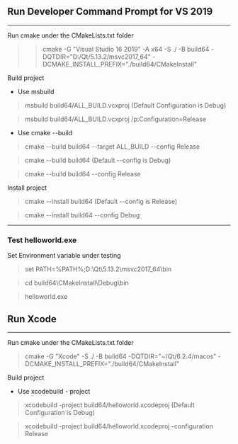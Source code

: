 ## Run Developer Command Prompt for VS 2019
---
Run cmake under the CMakeLists.txt folder
>> cmake -G "Visual Studio 16 2019" -A x64 -S ./ -B build64 -DQTDIR="D:/Qt/5.13.2/msvc2017_64" -DCMAKE_INSTALL_PREFIX="./build64/CMakeInstall"

Build project

* Use msbuild
> msbuild build64/ALL_BUILD.vcxproj (Default Configuration is Debug)

> msbuild build64/ALL_BUILD.vcxproj /p:Configuration=Release

* Use cmake --build
> cmake --build build64 --target ALL_BUILD --config Release

> cmake --build build64 (Default --config is Debug)

> cmake --build build64 --config Release

Install project
> cmake --install build64 (Default --config is Release)

> cmake --install build64 --config Debug 
---
### Test helloworld.exe
Set Environment variable under testing
> set PATH=%PATH%;D:\Qt\5.13.2\msvc2017_64\bin

> cd build64\CMakeInstall\Debug\bin

> helloworld.exe

## Run Xcode
---
Run cmake under the CMakeLists.txt folder
> cmake -G "Xcode" -S ./ -B build64 -DQTDIR="~/Qt/6.2.4/macos" -DCMAKE_INSTALL_PREFIX="./build64/CMakeInstall"

Build project
* Use xcodebuild - project
> xcodebuild -project build64/helloworld.xcodeproj (Default Configuration is Debug)

> xcodebuild -project build64/helloworld.xcodeproj -configuration Release
